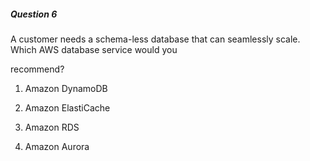 ##### Question 6


A customer needs a schema-less database that can seamlessly scale. Which AWS database service would you


recommend?


1. Amazon DynamoDB



2. Amazon ElastiCache

3. Amazon RDS

4. Amazon Aurora

